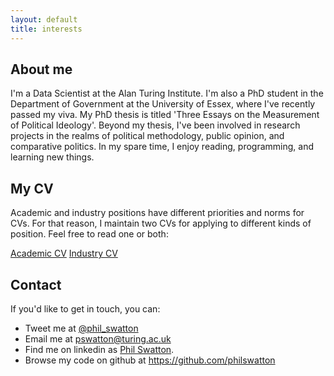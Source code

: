 ```yaml
---
layout: default
title: interests
---
```


## About me

I'm a Data Scientist at the Alan Turing Institute. I'm also a PhD student in the Department of Government at the University of Essex, where I've recently passed my viva. My PhD thesis is titled 'Three Essays on the Measurement of Political Ideology'. Beyond my thesis, I've been involved in research projects in the realms of political methodology, public opinion, and comparative politics. In my spare time, I enjoy reading, programming, and learning new things.

## My CV

Academic and industry positions have different priorities and norms for CVs. For that reason, I maintain two CVs for applying to different kinds of position. Feel free to read one or both:

<div class="cv-div">
    <a href="Phil_Swatton_Academic_CV.pdf">Academic CV</a>
    <a href="Phil_Swatton_Industry_CV.pdf">Industry CV</a>
</div>

## Contact

If you'd like to get in touch, you can:

- Tweet me at [@phil_swatton](https://twitter.com/phil_swatton)
- Email me at [pswatton@turing.ac.uk](pswatton@turing.ac.uk)
- Find me on linkedin as [Phil Swatton](https://www.linkedin.com/in/philswatton/).
- Browse my code on github at <https://github.com/philswatton>
